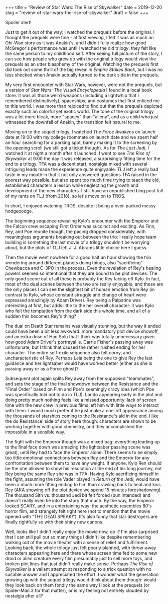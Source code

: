 +++
title = "Review of Star Wars: The Rise of Skywalker"
date = 2019-12-20
slug = "review-of-star-wars-the-rise-of-skywalker"
draft = false
+++

Spoiler alert!

Just to get it out of the way: I watched the prequels before the original. I thought the prequels were fine - at first viewing, I felt it was as much an Obi-Wan story as it was Anakin's, and I didn't fully realize how good McGregor's performance was until I watched the old trilogy: they felt like the same person to my childhood self. After seeing full picture of the story, I can see how people who grew up with the original trilogy would view the prequels as an utter blasphemy of the original. Watching the prequels first did took out some thrill of the big reveal in _Empire Strikes Back_, but I was no less shocked when Anakin actually turned to the dark side in the prequels.

My very first encounter with Star Wars, however, were not the prequels, but a version of _Star Wars: The Visual Encyclopedia_ I found in a local book store. It was all those weird weapons (including a lightwhip that I remembered distinctively), spaceships, and costumes that first enticed me to this world. I was more than rejoiced to find out that the prequels depicted exactly such an colorful yet exotic world. The tone of the original trilogy was a lot more bleak, more "spacey" than "alieny", and as a child who just witnessed the downfall of Anakin, the transition felt natural to me.

Moving on to the sequel trilogy. I watched _The Force Awakens_ on launch date at 19:00 with my college roommate on launch date and we spent half an hour searching for a parking spot, barely making it to the screening by the opening scroll (we still got a ticket though). As for _The Last Jedi_, I watched it at night a month after it launched. I went to see _The Rise of Skywalker_ at 9:00 the day it was released, a surprisingly fitting time for the end to a trilogy. TFA was a decent start, nostalgia mixed with several intriguing leads made the experience quite enjoyable. TLJ left a really bad taste in my mouth in that it not only answered questions TFA raised in the poorest way possible, but also spent too much time trying to teach the old, established characters a lesson while neglecting the growth and development of the new characters. I still have an unpublished blog post full of my rants on TLJ (from 2018), so let's move on to TROS.

In short, I enjoyed watching TROS, despite it being a over-packed messy hodgepodge.

The beginning sequence revealing Kylo's encounter with the Emperor and the Falcon crew escaping First Order was succinct and exciting. As Finn, Rey, and Poe reunite though, the pacing dropped considerably, with meaningless arguments breaking out between the trio: I really hope team building is something the last movie of a trilogy shouldn't be worrying about, but the plots of TLJ left J. J. Abrams little choice here I guess.

Then the movie went nowhere for a good half an hour showing the trio wondering around different planets doing things, also "sacrificing" Chewbacca and C-3PO in the process. Even the revelation of Rey's healing powers seemed so intentional that they are bound to be plot devices. The only good scene out of all these is probably the Rey facing off Kylo. In fact, most of the dual scenes between the two are really enjoyable, and these are the only places I can see the slightest bit of human emotion from Rey (in contrast to Kylo, whose constant struggle and change of heart were expressed amazingly by Adam Driver). Rey being a Palpatine was interesting at first, but adds little to the her overall character: it was Kylo who felt the temptation from the dark side this whole time, and all of a sudden this becomes Rey's thing?

The dual on Death Star remains was visually stunning, but the way it ended could have been a bit less awkward: more mandatory plot device showoff, and an extra dose of Han Solo that I think was totally unnecessary given how good Adam Driver's portrayal is. Carrie Fisher's passing away was unfortunate, but I think that caused the rather rushed ending for her character. The entire self-exile sequence also felt corny, and uncharacteristic of Rey. Perhaps Leia being the one to give Rey the last guidance and her lightsaber would have worked better (either as she is passing away or as a Force ghost)?

Subsequent plot again splits Rey away from her supposed "teammates", and sets the stage of the final showdown between the Resistance and the "Final Order" based on Finn and Poe's seemingly crazy idea (which Poe was specifically told not to do in TLJ). Lando appearing early in the plot and doing pretty much nothing feels like a missed opportunity: lack of screen time with the new crew in previous films left him with little ways to interact with them. I would much prefer if he just make a one-off appearance among the thousands of starships coming to the Resistance's aid in the end. I like the do Resistance' side of story here though: characters are shown to be working together with good chemistry, and they accomplished the impossible in a sensible way.

The fight with the Emperor though was a mixed bag: everything leading up to the final face down was amazing (the lightsaber passing scene was great), until Rey had to face the Emperor alone. There seems to be simply too little emotional connections between Rey and the Emperor for any confrontation between them to have any weight. If anyone, Kylo Ren should be the one allowed to show his resolution at the end of his long journey, not Rey being the same Rey she was in TFA. Having Kylo sacrificing himself in the fight, assuming the role Vader played in _Return of the Jedi_, would have been a much more fitting ending to him than crawling back to heal and kiss Rey (AKA showing off the plot device we spend 15 minutes foreshadowing). The thousand Sith vs. thousand Jedi bit felt forced (pun intended) and doesn't really even tie into the story that much. By the way, the Emperor looked SCARY, and in a entertaining way: the aesthetic resembles 80's horror film, and strangely felt right here (not to mention that the movie opened with "THE DEAD SPEAK!"). It's also funny that star destroyers are finally rightfully so with their shiny new canons.

Well, looks like I didn't really enjoy the movie now, do I? I'm also surprised that I can still pull out so many things I didn't like despite remembering walking out of the movie theater with a sense of relief and fulfillment. Looking back, the whole trilogy just felt poorly planned, with throw-away characters appearing here and there whose screen time fed to some new droid or alien creature every film presumably just to sell more toys, and broken plot lines that just didn't really make sense. Perhaps _The Rise of Skywalker_ is a valiant attempt at responding to a trick question with no suitable answer and I appreciated the effort. I wonder what the generation growing up with the sequel trilogy would think about them though: would they look back on them fondly the same way I look at the prequels (or Spider-Man 3 for that matter), or is my feeling not entirely clouded by nostalgia after all?
